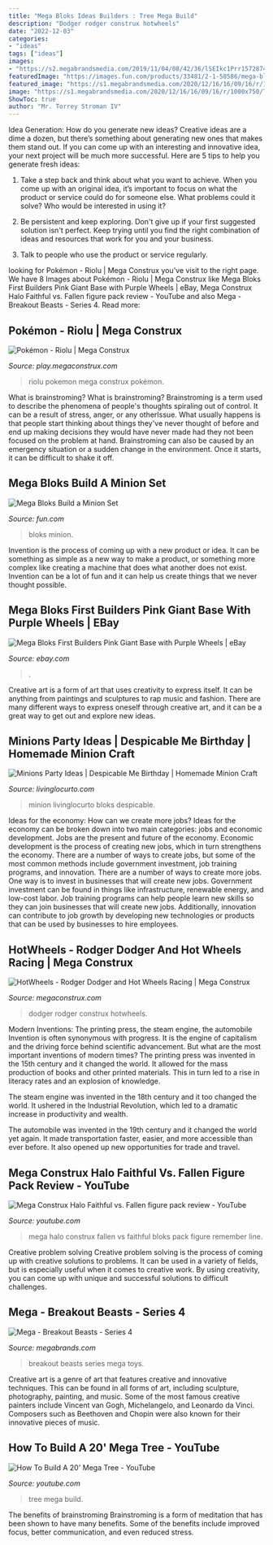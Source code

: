 ```yaml
---
title: "Mega Bloks Ideas Builders : Tree Mega Build"
description: "Dodger rodger construx hotwheels"
date: "2022-12-03"
categories:
- "ideas"
tags: ["ideas"]
images:
- "https://s2.megabrandsmedia.com/2019/11/04/08/42/36/lSEIkc1Prr1572874956.jpeg"
featuredImage: "https://images.fun.com/products/33481/2-1-58586/mega-bloks-build-a-minion.jpg"
featured_image: "https://s1.megabrandsmedia.com/2020/12/16/16/09/16/r/1000x750/TzB1xhwqix1608152956.jpeg"
image: "https://s1.megabrandsmedia.com/2020/12/16/16/09/16/r/1000x750/TzB1xhwqix1608152956.jpeg"
ShowToc: true
author: "Mr. Torrey Stroman IV"
---
```



Idea Generation: How do you generate new ideas?
Creative ideas are a dime a dozen, but there’s something about generating new ones that makes them stand out. If you can come up with an interesting and innovative idea, your next project will be much more successful. Here are 5 tips to help you generate fresh ideas:
1. Take a step back and think about what you want to achieve. When you come up with an original idea, it’s important to focus on what the product or service could do for someone else. What problems could it solve? Who would be interested in using it?

2. Be persistent and keep exploring. Don't give up if your first suggested solution isn't perfect. Keep trying until you find the right combination of ideas and resources that work for you and your business.

3. Talk to people who use the product or service regularly.

	

		
looking for Pokémon - Riolu | Mega Construx you've visit to the right page. We have 8 Images about Pokémon - Riolu | Mega Construx like Mega Bloks First Builders Pink Giant Base with Purple Wheels | eBay, Mega Construx Halo Faithful vs. Fallen figure pack review - YouTube and also Mega - Breakout Beasts - Series 4. Read more:
		
    
## Pokémon - Riolu | Mega Construx

<img loading=lazy src="https://s2.megabrandsmedia.com/2019/11/04/08/42/36/lSEIkc1Prr1572874956.jpeg" onerror="this.onerror=null;this.src='https://tse2.mm.bing.net/th?id=OIP.k_2BSeETa_NMylymnEAF6wHaEK&amp;pid=15.1';" alt="Pokémon - Riolu | Mega Construx">

_Source: play.megaconstrux.com_

>riolu pokemon mega construx pokémon. 

	

What is brainstroming?
What is brainstroming? Brainstroming is a term used to describe the phenomena of people's thoughts spiraling out of control. It can be a result of stress, anger, or any otherIssue. What usually happens is that people start thinking about things they've never thought of before and end up making decisions they would have never made had they not been focused on the problem at hand. Brainstroming can also be caused by an emergency situation or a sudden change in the environment. Once it starts, it can be difficult to shake it off.

    
## Mega Bloks Build A Minion Set

<img loading=lazy src="https://images.fun.com/products/33481/2-1-58586/mega-bloks-build-a-minion.jpg" onerror="this.onerror=null;this.src='https://tse4.mm.bing.net/th?id=OIP.YhaRR0xxAl2QGED3kEMwZwHaKl&amp;pid=15.1';" alt="Mega Bloks Build a Minion Set">

_Source: fun.com_

>bloks minion. 

	

Invention is the process of coming up with a new product or idea. It can be something as simple as a new way to make a product, or something more complex like creating a machine that does what another does not exist. Invention can be a lot of fun and it can help us create things that we never thought possible.

    
## Mega Bloks First Builders Pink Giant Base With Purple Wheels | EBay

<img loading=lazy src="https://i.ebayimg.com/images/g/CTQAAOSwb7xf4S-m/s-l400.jpg" onerror="this.onerror=null;this.src='https://tse4.mm.bing.net/th?id=OIP.26HmF4BdsnAeAA3f-Qg3DAAAAA&amp;pid=15.1';" alt="Mega Bloks First Builders Pink Giant Base with Purple Wheels | eBay">

_Source: ebay.com_

>. 

	

Creative art is a form of art that uses creativity to express itself. It can be anything from paintings and sculptures to rap music and fashion. There are many different ways to express oneself through creative art, and it can be a great way to get out and explore new ideas.

    
## Minions Party Ideas | Despicable Me Birthday | Homemade Minion Craft

<img loading=lazy src="https://www.livinglocurto.com/wp-content/uploads/2015/07/Minions-Movie-Party-Cupcakes-.jpg" onerror="this.onerror=null;this.src='https://tse1.mm.bing.net/th?id=OIP.EJKfH-0c2TAQLqvRhOcoPwHaKS&amp;pid=15.1';" alt="Minions Party Ideas | Despicable Me Birthday | Homemade Minion Craft">

_Source: livinglocurto.com_

>minion livinglocurto bloks despicable. 

	

Ideas for the economy: How can we create more jobs?
Ideas for the economy can be broken down into two main categories: jobs and economic development. Jobs are the present and future of the economy. Economic development is the process of creating new jobs, which in turn strengthens the economy. There are a number of ways to create jobs, but some of the most common methods include government investment, job training programs, and innovation.
There are a number of ways to create more jobs. One way is to invest in businesses that will create new jobs. Government investment can be found in things like infrastructure, renewable energy, and low-cost labor. Job training programs can help people learn new skills so they can join businesses that will create new jobs. Additionally, innovation can contribute to job growth by developing new technologies or products that can be used by businesses to hire employees.

    
## HotWheels - Rodger Dodger And Hot Wheels Racing | Mega Construx

<img loading=lazy src="https://s1.megabrandsmedia.com/2020/12/16/16/09/16/r/1000x750/TzB1xhwqix1608152956.jpeg" onerror="this.onerror=null;this.src='https://tse4.mm.bing.net/th?id=OIP.wKSL0Sv_F84CT-Sxfp0aWQHaEK&amp;pid=15.1';" alt="HotWheels - Rodger Dodger and Hot Wheels Racing | Mega Construx">

_Source: megaconstrux.com_

>dodger rodger construx hotwheels. 

	

Modern Inventions: The printing press, the steam engine, the automobile
Invention is often synonymous with progress. It is the engine of capitalism and the driving force behind scientific advancement. But what are the most important inventions of modern times?
The printing press was invented in the 15th century and it changed the world. It allowed for the mass production of books and other printed materials. This in turn led to a rise in literacy rates and an explosion of knowledge.

The steam engine was invented in the 18th century and it too changed the world. It ushered in the Industrial Revolution, which led to a dramatic increase in productivity and wealth.

The automobile was invented in the 19th century and it changed the world yet again. It made transportation faster, easier, and more accessible than ever before. It also opened up new opportunities for trade and travel.

    
## Mega Construx Halo Faithful Vs. Fallen Figure Pack Review - YouTube

<img loading=lazy src="https://i.ytimg.com/vi/FWbNYCzMTp8/maxresdefault.jpg" onerror="this.onerror=null;this.src='https://tse4.mm.bing.net/th?id=OIP.yCa8fRM9FAiQSWwUwBdOXwHaEK&amp;pid=15.1';" alt="Mega Construx Halo Faithful vs. Fallen figure pack review - YouTube">

_Source: youtube.com_

>mega halo construx fallen vs faithful bloks pack figure remember line. 

	

Creative problem solving
Creative problem solving is the process of coming up with creative solutions to problems. It can be used in a variety of fields, but is especially useful when it comes to creative work. By using creativity, you can come up with unique and successful solutions to difficult challenges.

    
## Mega - Breakout Beasts - Series 4

<img loading=lazy src="https://s2.megabrandsmedia.com/2020/02/03/10/01/00/i5r3TCGwN51580742060.jpeg" onerror="this.onerror=null;this.src='https://tse4.mm.bing.net/th?id=OIP.Oik_QFV0B-Qt8QVXOU1m7gHaEK&amp;pid=15.1';" alt="Mega - Breakout Beasts - Series 4">

_Source: megabrands.com_

>breakout beasts series mega toys. 

	

Creative art is a genre of art that features creative and innovative techniques. This can be found in all forms of art, including sculpture, photography, painting, and music. Some of the most famous creative painters include Vincent van Gogh, Michelangelo, and Leonardo da Vinci. Composers such as Beethoven and Chopin were also known for their innovative pieces of music.

    
## How To Build A 20&#039; Mega Tree - YouTube

<img loading=lazy src="https://i.ytimg.com/vi/iF4jQsqOsX4/maxresdefault.jpg" onerror="this.onerror=null;this.src='https://tse2.mm.bing.net/th?id=OIP.lWbh-pETlevLXkgk1yTQVQHaEK&amp;pid=15.1';" alt="How To Build A 20&#039; Mega Tree - YouTube">

_Source: youtube.com_

>tree mega build. 

	

The benefits of brainstroming
Brainstroming is a form of meditation that has been shown to have many benefits. Some of the benefits include improved focus, better communication, and even reduced stress.

